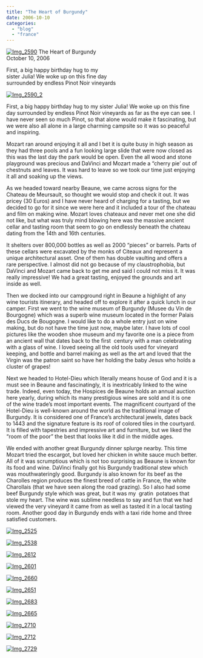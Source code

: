 ```yaml
---
title: "The Heart of Burgundy"
date: 2006-10-10
categories: 
  - "blog"
  - "france"
---
```


 [![Img_2590](http://soultravelers3new.local/images/2008/04/27/img_2590.png "Img_2590")](https://pub-ac94b3f306b24c0dba4238943c97f2e1.r2.dev/photos/uncategorized/2008/04/27/img_2590.png) The Heart of Burgundy  
October 10, 2006

First, a big happy birthday hug to my  
sister Julia! We woke up on this fine day  
surrounded by endless Pinot Noir vineyards 

<!--more-->

[![Img_2590_2](http://soultravelers3new.local/images/2008/04/27/img_2590_2.png "Img_2590_2")](https://pub-ac94b3f306b24c0dba4238943c97f2e1.r2.dev/photos/uncategorized/2008/04/27/img_2590_2.png)

First, a big happy birthday hug to my sister Julia! We woke up on this fine day surrounded by endless Pinot Noir vineyards as far as the eye can see. I have never seen so much Pinot, so that alone would make it fascinating, but we were also all alone in a large charming campsite so it was so peaceful and inspiring.

Mozart ran around enjoying it all and I bet it is quite busy in high season as they had three pools and a fun looking large slide that were now closed as this was the last day the park would be open. Even the all wood and stone  playground was precious and DaVinci and Mozart made a “cherry pie’ out of chestnuts and leaves. It was hard to leave so we took our time just enjoying it all and soaking up the views.

As we headed toward nearby Beaune, we came across signs for the Chateau de Meursault, so thought we would stop and check it out. It was pricey (30 Euros) and I have never heard of charging for a tasting, but we decided to go for it since we were here and it included a tour of the chateau and film on making wine. Mozart loves chateaux and never met one she did not like, but what was truly mind blowing here was the massive ancient cellar and tasting room that seem to go on endlessly beneath the chateau dating from the 14th and 16th centuries.

It shelters over 800,000 bottles as well as 2000 “pieces” or barrels. Parts of these cellars were excavated by the monks of Citeaux and represent a unique architectural asset. One of them has double vaulting and offers a rare perspective. I almost did not go because of my claustrophobia, but DaVinci and Mozart came back to get me and said I could not miss it. It was really impressive! We had a great tasting, enjoyed the grounds and art inside as well.

Then we docked into our campground right in Beaune a highlight of any wine tourists itinerary, and headed off to explore it after a quick lunch in our camper. First we went to the wine museum of Burgundy (Musee du Vin de Bourgogne) which was a superb wine museum located in the former Palais des Ducs de Bougogne. I would like to do a whole entry just on wine making, but do not have the time just now, maybe later. I have lots of cool pictures like the wooden shoe museum and my favorite one is a piece from an ancient wall that dates back to the first  century with a man celebrating with a glass of wine. I loved seeing all the old tools used for vineyard keeping, and bottle and barrel making as well as the art and loved that the Virgin was the patron saint so have her holding the baby Jesus who holds a cluster of grapes!

Next we headed to Hotel-Dieu which literally means house of God and it is a must see in Beaune and fascinatingly, it is inextricably linked to the wine trade. Indeed, even today, the Hospices de Beaune holds an annual auction here yearly, during which its many prestigious wines are sold and it is one of the wine trade’s most important events. The magnificent courtyard of the Hotel-Dieu is well-known around the world as the traditional image of Burgundy. It is considered one of France’s architectural jewels, dates back to 1443 and the signature feature is its roof of colored tiles in the courtyard. It is filled with tapestries and impressive art and furniture, but we liked the “room of the poor” the best that looks like it did in the middle ages.

We ended with another great Burgundy dinner splurge nearby. This time Mozart tried the escargot, but loved her chicken in white sauce much better. All of it was scrumptious which is not too surprising as Beaune is known for its food and wine. DaVinci finally got his Burgundy traditional stew which was mouthwateringly good. Burgundy is also known for its beef as the Charolles region produces the finest breed of cattle in France, the white Charollais (that we have seen along the road grazing). So I also had some beef Burgundy style which was great, but it was my  gratin  potatoes that stole my heart. The wine was sublime needless to say and fun that we had viewed the very vineyard it came from as well as tasted it in a local tasting room. Another good day in Burgundy ends with a taxi ride home and three satisfied customers.

[![Img_2525](http://soultravelers3new.local/images/2008/04/27/img_2525.png "Img_2525")](https://pub-ac94b3f306b24c0dba4238943c97f2e1.r2.dev/photos/uncategorized/2008/04/27/img_2525.png)

[![Img_2538](http://soultravelers3new.local/images/2008/04/27/img_2538.png "Img_2538")](https://pub-ac94b3f306b24c0dba4238943c97f2e1.r2.dev/photos/uncategorized/2008/04/27/img_2538.png)

[![Img_2612](http://soultravelers3new.local/images/2008/04/27/img_2612.png "Img_2612")](https://pub-ac94b3f306b24c0dba4238943c97f2e1.r2.dev/photos/uncategorized/2008/04/27/img_2612.png)

[![Img_2601](http://soultravelers3new.local/images/2008/04/27/img_2601.png "Img_2601")](https://pub-ac94b3f306b24c0dba4238943c97f2e1.r2.dev/photos/uncategorized/2008/04/27/img_2601.png)

[![Img_2660](http://soultravelers3new.local/images/2008/04/27/img_2660.png "Img_2660")](https://pub-ac94b3f306b24c0dba4238943c97f2e1.r2.dev/photos/uncategorized/2008/04/27/img_2660.png)

[![Img_2651](http://soultravelers3new.local/images/2008/04/27/img_2651.png "Img_2651")](https://pub-ac94b3f306b24c0dba4238943c97f2e1.r2.dev/photos/uncategorized/2008/04/27/img_2651.png)

[![Img_2683](http://soultravelers3new.local/images/2008/04/27/img_2683.png "Img_2683")](https://pub-ac94b3f306b24c0dba4238943c97f2e1.r2.dev/photos/uncategorized/2008/04/27/img_2683.png)

[![Img_2665](http://soultravelers3new.local/images/2008/04/27/img_2665.png "Img_2665")](https://pub-ac94b3f306b24c0dba4238943c97f2e1.r2.dev/photos/uncategorized/2008/04/27/img_2665.png)

[![Img_2710](http://soultravelers3new.local/images/2008/04/27/img_2710.png "Img_2710")](https://pub-ac94b3f306b24c0dba4238943c97f2e1.r2.dev/photos/uncategorized/2008/04/27/img_2710.png)

[![Img_2712](http://soultravelers3new.local/images/2008/04/27/img_2712.png "Img_2712")](https://pub-ac94b3f306b24c0dba4238943c97f2e1.r2.dev/photos/uncategorized/2008/04/27/img_2712.png)

[![Img_2729](http://soultravelers3new.local/images/2008/04/27/img_2729.png "Img_2729")](https://pub-ac94b3f306b24c0dba4238943c97f2e1.r2.dev/photos/uncategorized/2008/04/27/img_2729.png)
